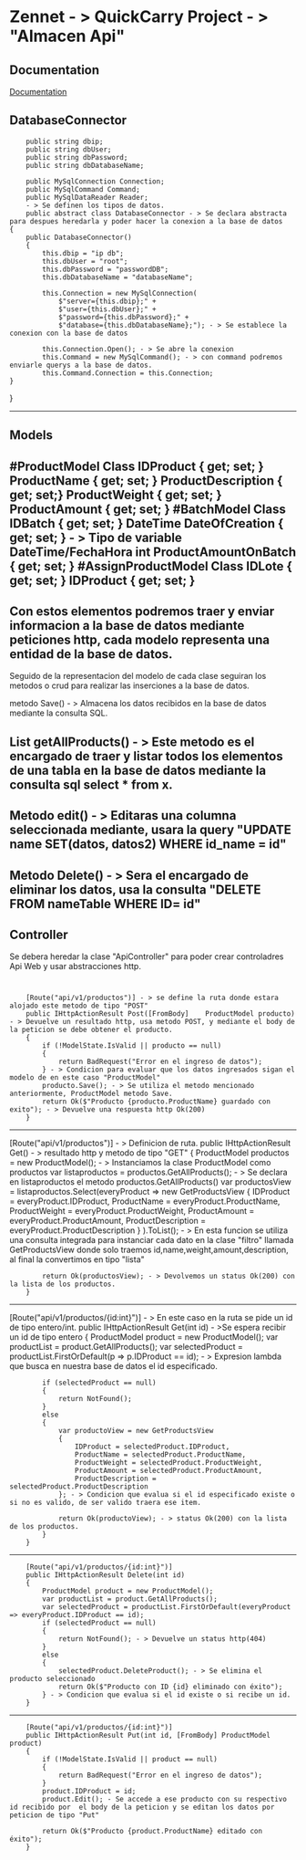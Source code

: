 # Zennet - > QuickCarry Project - > "Almacen Api"



## Documentation

[Documentation](https://dotnet.microsoft.com/en-us/apps/aspnet)




## DatabaseConnector
        public string dbip;
        public string dbUser;
        public string dbPassword;
        public string dbDatabaseName;

        public MySqlConnection Connection;
        public MySqlCommand Command;
        public MySqlDataReader Reader;
        - > Se definen los tipos de datos.
        public abstract class DatabaseConnector - > Se declara abstracta para despues heredarla y poder hacer la conexion a la base de datos
    {
        public DatabaseConnector()
        {
            this.dbip = "ip db";
            this.dbUser = "root";
            this.dbPassword = "passwordDB";
            this.dbDatabaseName = "databaseName";

            this.Connection = new MySqlConnection(
                $"server={this.dbip};" +
                $"user={this.dbUser};" +
                $"password={this.dbPassword};" +
                $"database={this.dbDatabaseName};"); - > Se establece la conexion con la base de datos

            this.Connection.Open(); - > Se abre la conexion
            this.Command = new MySqlCommand(); - > con command podremos enviarle querys a la base de datos.
            this.Command.Connection = this.Connection;
    }
}

-----------------------------------------------------
## Models
#ProductModel Class
    IDProduct { get; set; }
    ProductName { get; set; }
    ProductDescription { get; set;}
    ProductWeight { get; set; }
    ProductAmount { get; set; }
#BatchModel Class
    IDBatch { get; set; }
    DateTime DateOfCreation { get; set; } - > Tipo de variable DateTime/FechaHora
    int ProductAmountOnBatch { get; set; }
#AssignProductModel Class
    IDLote { get; set; }
    IDProduct { get; set; }
-----------------------------------------------------
Con estos elementos podremos traer y enviar informacion a la base de datos mediante peticiones http, cada modelo representa una entidad de la base de datos.
-----------------------------------------------------
Seguido de la representacion del modelo de cada clase seguiran los metodos o crud para realizar las inserciones a la base de datos.

metodo Save() - > Almacena los datos recibidos en la base de datos mediante la consulta SQL.

List<classNameModels> getAllProducts() - > Este metodo es el encargado de traer y listar todos los elementos de una tabla en la base de datos mediante la consulta sql select * from x.
-----------------------------------------------------
Metodo edit() - > Editaras una columna seleccionada mediante, usara la query "UPDATE name SET(datos, datos2) WHERE id_name = id"
-----------------------------------------------------
Metodo Delete() - > Sera el encargado de eliminar los datos, usa la consulta "DELETE FROM nameTable WHERE ID= id"
-----------------------------------------------------
## Controller
Se debera heredar la clase "ApiController" para poder crear controladres Api Web y usar abstracciones http.
# 
        [Route("api/v1/productos")] - > se define la ruta donde estara alojado este metodo de tipo "POST"
        public IHttpActionResult Post([FromBody]    ProductModel producto) - > Devuelve un resultado http, usa metodo POST, y mediante el body de la peticion se debe obtener el producto.
        {
            if (!ModelState.IsValid || producto == null)
            {
                return BadRequest("Error en el ingreso de datos");
            } - > Condicion para evaluar que los datos ingresados sigan el modelo de en este caso "ProductModel"
            producto.Save(); - > Se utiliza el metodo mencionado anteriormente, ProductModel metodo Save.
            return Ok($"Producto {producto.ProductName} guardado con exito"); - > Devuelve una respuesta http Ok(200)
        }
-------------------
[Route("api/v1/productos")] - > Definicion de ruta.
        public IHttpActionResult Get() - > resultado http y metodo de tipo "GET"
        {
            ProductModel productos = new ProductModel(); - > Instanciamos la clase ProductModel como productos
            var listaproductos = productos.GetAllProducts(); - > Se declara en listaproductos el metodo productos.GetAllProducts()
            var productosView = listaproductos.Select(everyProduct => new GetProductsView 
            {
                IDProduct = everyProduct.IDProduct,
                ProductName = everyProduct.ProductName,
                ProductWeight = everyProduct.ProductWeight,
                ProductAmount = everyProduct.ProductAmount,
                ProductDescription = everyProduct.ProductDescription
            }
            ).ToList(); - > En esta funcion se utiliza una consulta integrada para instanciar cada dato en la clase "filtro" llamada GetProductsView donde solo traemos id,name,weight,amount,description, al final la convertimos en tipo "lista"

            return Ok(productosView); - > Devolvemos un status Ok(200) con la lista de los productos.
        }
-------------------
[Route("api/v1/productos/{id:int}")] - > En este caso en la ruta se pide un id de tipo entero/int.
        public IHttpActionResult Get(int id) - >Se espera recibir un id de tipo entero
        {
            ProductModel product = new ProductModel();
            var productList = product.GetAllProducts();
            var selectedProduct = productList.FirstOrDefault(p => p.IDProduct == id); - > Expresion lambda que busca en nuestra base de datos el id especificado.

            if (selectedProduct == null)
            {
                return NotFound();
            }
            else
            {
                var productoView = new GetProductsView
                {
                    IDProduct = selectedProduct.IDProduct,
                    ProductName = selectedProduct.ProductName,
                    ProductWeight = selectedProduct.ProductWeight,
                    ProductAmount = selectedProduct.ProductAmount,
                    ProductDescription = selectedProduct.ProductDescription
                }; - > Condicion que evalua si el id especificado existe o si no es valido, de ser valido traera ese item.

                return Ok(productoView); - > status Ok(200) con la lista de los productos.
            }
        }
-------------------
        [Route("api/v1/productos/{id:int}")]
        public IHttpActionResult Delete(int id)
        {
            ProductModel product = new ProductModel();
            var productList = product.GetAllProducts();
            var selectedProduct = productList.FirstOrDefault(everyProduct => everyProduct.IDProduct == id);
            if (selectedProduct == null)
            {
                return NotFound(); - > Devuelve un status http(404)
            }
            else
            {
                selectedProduct.DeleteProduct(); - > Se elimina el producto seleccionado
                return Ok($"Producto con ID {id} eliminado con éxito");
            } - > Condicion que evalua si el id existe o si recibe un id.
        }
-------------------
        [Route("api/v1/productos/{id:int}")]
        public IHttpActionResult Put(int id, [FromBody] ProductModel product)
        {
            if (!ModelState.IsValid || product == null)
            {
                return BadRequest("Error en el ingreso de datos");
            }
            product.IDProduct = id;
            product.Edit(); - Se accede a ese producto con su respectivo id recibido por  el body de la peticion y se editan los datos por peticion de tipo "Put"

            return Ok($"Producto {product.ProductName} editado con éxito");
        }


